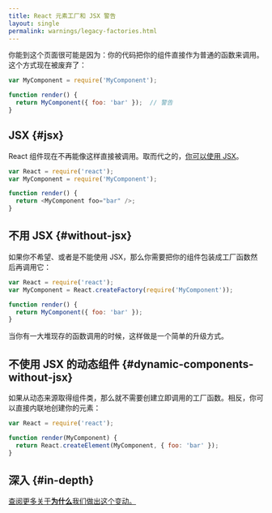 ```yaml
---
title: React 元素工厂和 JSX 警告
layout: single
permalink: warnings/legacy-factories.html
---
```


你能到这个页面很可能是因为：你的代码把你的组件直接作为普通的函数来调用。这个方式现在被废弃了：

```javascript
var MyComponent = require('MyComponent');

function render() {
  return MyComponent({ foo: 'bar' });  // 警告
}
```

## JSX {#jsx}

React 组件现在不再能像这样直接被调用。取而代之的，[你可以使用 JSX](/docs/jsx-in-depth.html)。

```javascript
var React = require('react');
var MyComponent = require('MyComponent');

function render() {
  return <MyComponent foo="bar" />;
}
```

## 不用 JSX {#without-jsx}

如果你不希望、或者是不能使用 JSX，那么你需要把你的组件包装成工厂函数然后再调用它：

```javascript
var React = require('react');
var MyComponent = React.createFactory(require('MyComponent'));

function render() {
  return MyComponent({ foo: 'bar' });
}
```

当你有一大堆现存的函数调用的时候，这样做是一个简单的升级方式。

## 不使用 JSX 的动态组件 {#dynamic-components-without-jsx}

如果从动态来源取得组件类，那么就不需要创建立即调用的工厂函数。相反，你可以直接内联地创建你的元素：

```javascript
var React = require('react');

function render(MyComponent) {
  return React.createElement(MyComponent, { foo: 'bar' });
}
```

## 深入 {#in-depth}

[查阅更多关于**为什么**我们做出这个变动。](https://gist.github.com/sebmarkbage/d7bce729f38730399d28)
